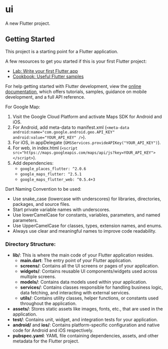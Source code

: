 # ui

A new Flutter project.

## Getting Started

This project is a starting point for a Flutter application.

A few resources to get you started if this is your first Flutter project:

- [Lab: Write your first Flutter app](https://docs.flutter.dev/get-started/codelab)
- [Cookbook: Useful Flutter samples](https://docs.flutter.dev/cookbook)

For help getting started with Flutter development, view the [online documentation](https://docs.flutter.dev/), which offers tutorials, samples, guidance on mobile development, and a full API reference.

For Google Map:

1. Visit the Google Cloud Platform and activate Maps SDK for Android and iOS.
2. For Android, add meta-data to manifest.xml (`<meta-data android:name="com.google.android.geo.API_KEY" android:value="YOUR_API_KEY" />`).
3. For iOS, in appDelegate (`GMSServices.provideAPIKey("YOUR_API_KEY")`).
4. For web, in index.html (`<script src="https://maps.googleapis.com/maps/api/js?key=YOUR_API_KEY"></script>`).
5. Add dependencies:
    - `google_places_flutter: ^2.0.6`
    - `google_maps_flutter: ^2.5.1`
    - `google_maps_flutter_web: ^0.5.4+3`

Dart Naming Convention to be used:
- Use snake_case (lowercase with underscores) for libraries, directories, packages, and source files.
- Start private variable names with underscores.
- Use lowerCamelCase for constants, variables, parameters, and named parameters.
- Use UpperCamelCase for classes, types, extension names, and enums.
- Always use clear and meaningful names to improve code readability.

### Directory Structure:

- **lib/**: This is where the main code of your Flutter application resides.
    - **main.dart**: The entry point of your Flutter application.
    - **screens/**: Contains all the UI screens or pages of your application.
    - **widgets/**: Contains reusable UI components/widgets used across multiple screens.
    - **models/**: Contains data models used within your application.
    - **services/**: Contains classes responsible for handling business logic, data fetching, and interacting with external services.
    - **utils/**: Contains utility classes, helper functions, or constants used throughout the application.
- **assets/**: Stores static assets like images, fonts, etc., that are used in the application.
- **test/**: Contains unit, widget, and integration tests for your application.
- **android/** and **ios/**: Contains platform-specific configuration and native code for Android and iOS respectively.
- **pubspec.yaml**: YAML file containing dependencies, assets, and other metadata for the Flutter project.

